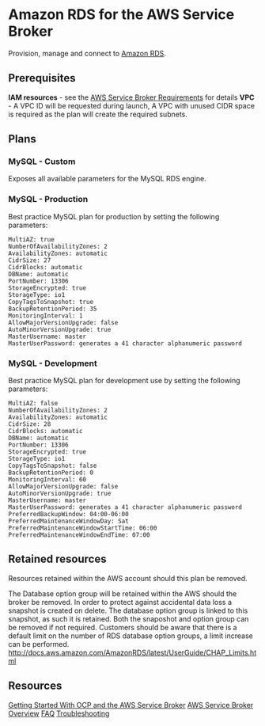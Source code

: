 # Amazon RDS for the AWS Service Broker
Provision, manage and connect to [Amazon RDS](https://github.com/awsservicebroker/docs/wiki).

## Prerequisites

**IAM resources** - see the [AWS Service Broker Requirements](https://github.com/awsservicebroker/docs/blob/develop/service-broker-docs/Overview.md#requirements) for details
**VPC** - A VPC ID will be requested during launch, A VPC with unused CIDR space is required as the plan will create the required subnets.

## Plans

### MySQL - Custom
Exposes all available parameters for the MySQL RDS engine.

### MySQL - Production
Best practice MySQL plan for production by setting the following parameters:

    MultiAZ: true
    NumberOfAvailabilityZones: 2
    AvailabilityZones: automatic
    CidrSize: 27
    CidrBlocks: automatic
    DBName: automatic
    PortNumber: 13306
    StorageEncrypted: true
    StorageType: io1
    CopyTagsToSnapshot: true
    BackupRetentionPeriod: 35
    MonitoringInterval: 1
    AllowMajorVersionUpgrade: false
    AutoMinorVersionUpgrade: true
    MasterUsername: master
    MasterUserPassword: generates a 41 character alphanumeric password

### MySQL - Development
Best practice MySQL plan for development use by setting the following parameters:

    MultiAZ: false
    NumberOfAvailabilityZones: 2
    AvailabilityZones: automatic
    CidrSize: 28
    CidrBlocks: automatic
    DBName: automatic
    PortNumber: 13306
    StorageEncrypted: true
    StorageType: io1
    CopyTagsToSnapshot: false
    BackupRetentionPeriod: 0
    MonitoringInterval: 60
    AllowMajorVersionUpgrade: false
    AutoMinorVersionUpgrade: true
    MasterUsername: master
    MasterUserPassword: generates a 41 character alphanumeric password
    PreferredBackupWindow: 04:00-06:00
    PreferredMaintenanceWindowDay: Sat
    PreferredMaintenanceWindowStartTime: 06:00
    PreferredMaintenanceWindowEndTime: 07:00

## Retained resources

Resources retained within the AWS account should this plan be removed.

The Database option group will be retained within the AWS should the broker be removed. In order to protect against accidental data loss a snapshot is created on delete. The database option group is linked to this snapshot, as such it is retained. Both the snaposhot and option group can be removed if not required. Customers should be aware that there is a default limit on the number of RDS database option groups, a limit increase can be performed. http://docs.aws.amazon.com/AmazonRDS/latest/UserGuide/CHAP_Limits.html

## Resources

[Getting Started With OCP and the AWS Service Broker](https://github.com/awsservicebroker/docs/blob/develop/getting-started.md)
[AWS Service Broker Overview](https://github.com/awsservicebroker/docs/blob/develop/service-broker-docs/Overview.md)
[FAQ](https://github.com/awsservicebroker/docs/blob/develop/service-broker-docs/FAQ.md)
[Troubleshooting](https://github.com/awsservicebroker/docs/blob/develop/service-broker-docs/Troubleshooting.md)
